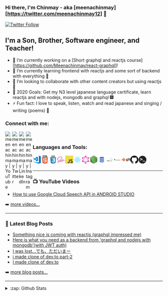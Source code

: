 ### Hi there, I'm Chinmay - aka [meenachinmay][https://twitter.com/meenachinmay12] 👋

[![Twitter Follow](https://img.shields.io/twitter/follow/meenachinmay12?color=1DA1F2&logo=twitter&style=for-the-badge)](https://twitter.com/intent/follow?original_referer=https%3A%2F%2Fgithub.com%2Fmeenachinmay12&screen_name=meenachinmay12)

## I'm a Son, Brother, Software engineer, and Teacher!

- 🔭 I’m currently working on a [Short graphql and reactjs course][https://github.com/Meenachinmay/react-graphql]!
- 🌱 I’m currently learning frontend with reactjs and some sort of backend with everything 🤣
- 👯 I’m looking to collaborate with other content creators but using reactjs 🤖
- 🥅 2020 Goals: Get my N3 level japanese language certificate, learn reactjs and with nodejs, mongodb and graphql 🎆
- ⚡ Fun fact: I love to speak, listen, watch and read japanese and singing / writing (poems) 🎎

### Connect with me:

[<img align="left" alt="meenachinmay | YouTube" width="22px" src="https://cdn.jsdelivr.net/npm/simple-icons@v3/icons/youtube.svg" />][youtube]
[<img align="left" alt="meenachinmay | Twitter" width="22px" src="https://cdn.jsdelivr.net/npm/simple-icons@v3/icons/twitter.svg" />][twitter]
[<img align="left" alt="meenachinmay | LinkedIn" width="22px" src="https://cdn.jsdelivr.net/npm/simple-icons@v3/icons/linkedin.svg" />][linkedin]
[<img align="left" alt="meenachinmay | Instagram" width="22px" src="https://cdn.jsdelivr.net/npm/simple-icons@v3/icons/instagram.svg" />][instagram]

<br />

### Languages and Tools:

[<img align="left" alt="Visual Studio Code" width="26px" src="https://raw.githubusercontent.com/github/explore/80688e429a7d4ef2fca1e82350fe8e3517d3494d/topics/visual-studio-code/visual-studio-code.png" />][webdevplaylist]
[<img align="left" alt="HTML5" width="26px" src="https://raw.githubusercontent.com/github/explore/80688e429a7d4ef2fca1e82350fe8e3517d3494d/topics/html/html.png" />][webdevplaylist]
[<img align="left" alt="CSS3" width="26px" src="https://raw.githubusercontent.com/github/explore/80688e429a7d4ef2fca1e82350fe8e3517d3494d/topics/css/css.png" />][webdevplaylist]
[<img align="left" alt="Sass" width="26px" src="https://raw.githubusercontent.com/github/explore/80688e429a7d4ef2fca1e82350fe8e3517d3494d/topics/sass/sass.png" />][webdevplaylist]
[<img align="left" alt="JavaScript" width="26px" src="https://raw.githubusercontent.com/github/explore/80688e429a7d4ef2fca1e82350fe8e3517d3494d/topics/javascript/javascript.png" />][webdevplaylist]
[<img align="left" alt="React" width="26px" src="https://raw.githubusercontent.com/github/explore/80688e429a7d4ef2fca1e82350fe8e3517d3494d/topics/react/react.png" />][webdevplaylist]
[<img align="left" alt="GraphQL" width="26px" src="https://raw.githubusercontent.com/github/explore/80688e429a7d4ef2fca1e82350fe8e3517d3494d/topics/graphql/graphql.png" />][webdevplaylist]
[<img align="left" alt="Node.js" width="26px" src="https://raw.githubusercontent.com/github/explore/80688e429a7d4ef2fca1e82350fe8e3517d3494d/topics/nodejs/nodejs.png" />][webdevplaylist]
[<img align="left" alt="SQL" width="26px" src="https://raw.githubusercontent.com/github/explore/80688e429a7d4ef2fca1e82350fe8e3517d3494d/topics/sql/sql.png" />][webdevplaylist]
[<img align="left" alt="MySQL" width="26px" src="https://raw.githubusercontent.com/github/explore/80688e429a7d4ef2fca1e82350fe8e3517d3494d/topics/mysql/mysql.png" />][webdevplaylist]
[<img align="left" alt="MongoDB" width="26px" src="https://raw.githubusercontent.com/github/explore/80688e429a7d4ef2fca1e82350fe8e3517d3494d/topics/mongodb/mongodb.png" />][webdevplaylist]
[<img align="left" alt="Git" width="26px" src="https://raw.githubusercontent.com/github/explore/80688e429a7d4ef2fca1e82350fe8e3517d3494d/topics/git/git.png" />][webdevplaylist]
[<img align="left" alt="GitHub" width="26px" src="https://raw.githubusercontent.com/github/explore/78df643247d429f6cc873026c0622819ad797942/topics/github/github.png" />][webdevplaylist]
[<img align="left" alt="Terminal" width="26px" src="https://raw.githubusercontent.com/github/explore/80688e429a7d4ef2fca1e82350fe8e3517d3494d/topics/terminal/terminal.png" />][webdevplaylist]

<br />
<br />

---

### 📺 YouTube Videos

<!-- YOUTUBE:START -->
- [How to use Google Cloud Speech API in ANDROID STUDIO](https://youtu.be/8BWOnoaQ_1M)
<!-- YOUTUBE:END -->

➡️ [more videos...](https://www.youtube.com/channel/UCj940L692xQtU-ngtFIqfNQ/videos?view_as=subscriber)

---

### 📕 Latest Blog Posts

<!-- BLOG-POST-LIST:START -->
- [Something nice is coming with reactjs (graphql impressed me)](https://dev.to/meenachinmay/something-nice-is-coming-with-reactjs-graphql-impressed-me-4p4b)
- [Here is what you need as a backend from 'graphql and nodejs with mongodb'(with JWT auth)](https://dev.to/meenachinmay/here-is-what-you-need-as-a-backend-from-graphql-and-nodejs-with-mongodb-with-jwt-auth-432i)
- [I was lost...でも、ただいまー](https://dev.to/meenachinmay/i-was-lost-52j6)
- [i made clone of dev.to part-2](https://dev.to/meenachinmay/i-made-clone-of-dev-to-part-2-1nhc)
- [I made clone of dev.to](https://dev.to/meenachinmay/i-made-clone-of-dev-to-clo)
<!-- BLOG-POST-LIST:END -->

➡️ [more blog posts...](https://dev.to/meenachinmay)

---

<details>
  <summary>:zap: Github Stats</summary>

  [![Meenachinmay's github stats](https://github-readme-stats.vercel.app/api?username=meenachinmay)](https://github.com/anuraghazra/github-readme-stats)

</details>

[webdevplaylist]: https://www.youtube.com/channel/UCj940L692xQtU-ngtFIqfNQ?view_as=subscriber
[twitter]: https://twitter.com/meenachinmay12
[youtube]: https://www.youtube.com/channel/UCj940L692xQtU-ngtFIqfNQ?view_as=subscriber
[instagram]: https://www.instagram.com/meenachinmay/
[linkedin]: https://www.linkedin.com/in/chinmay-%E3%83%81%E3%83%B3%E3%83%A1%E3%82%A4-anand-7a3b6394/
